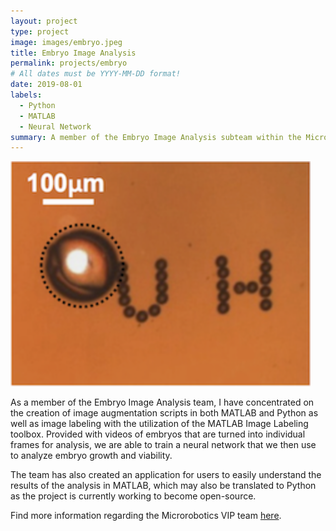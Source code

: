 ```yaml
---
layout: project
type: project
image: images/embryo.jpeg
title: Embryo Image Analysis
permalink: projects/embryo
# All dates must be YYYY-MM-DD format!
date: 2019-08-01
labels:
  - Python
  - MATLAB
  - Neural Network
summary: A member of the Embryo Image Analysis subteam within the Microrobotics Vertically Integrated Project (VIP) Team.
---
```


<img class="ui image" src="../images/embryo.png">

As a member of the Embryo Image Analysis team, I have concentrated on the creation of image augmentation scripts in both MATLAB and Python as well as image labeling with the utilization of the MATLAB Image Labeling toolbox. Provided with videos of embryos that are turned into individual frames for analysis, we are able to train a neural network that we then use to analyze embryo growth and viability.

The team has also created an application for users to easily understand the results of the analysis in MATLAB, which may also be translated to Python as the project is currently working to become open-source.

Find more information regarding the Microrobotics VIP team [here](https://sites.google.com/a/hawaii.edu/uh-vip/teams/micro).



